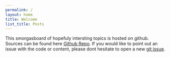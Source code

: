```yaml
---
permalink: /
layout: home
title: Welcome
list_title: Posts
---
```


This smorgasboard of hopefuly intersting topics is hosted on github.
Sources can be found here [Github Repo](https://github.com/fleetingTech/fleetingTech.github.io/i).
If you would like to point out an issue with the code or content, please dont hesitate to open a new [git issue](https://github.com/fleetingTech/fleetingTech.github.io/issues/new/choose).

